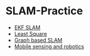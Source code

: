 # SLAM-Practice

* [EKF SLAM](http://jinyongjeong.github.io/2017/02/16/lec05_EKF_SLAM/)
* [Least Square](http://jinyongjeong.github.io/2017/02/26/lec12_Least_square/)
* [Graph based SLAM](http://jinyongjeong.github.io/2017/02/26/lec13_Least_square_SLAM/)
* [Mobile sensing and robotics](https://www.ipb.uni-bonn.de/msr2-2021/)
